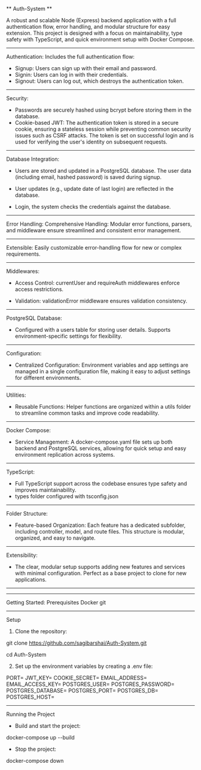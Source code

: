 ** 
Auth-System
**

A robust and scalable Node (Express) backend application with a full authentication flow, error handling, and modular structure for easy extension.
This project is designed with a focus on maintainability, type safety with TypeScript, and quick environment setup with Docker Compose.

---

Authentication:
Includes the full authentication flow:

- Signup: Users can sign up with their email and password.
- Signin: Users can log in with their credentials.
- Signout: Users can log out, which destroys the authentication token.

---

Security:
- Passwords are securely hashed using bcrypt before storing them in the database.
- Cookie-based JWT:
The authentication token is stored in a secure cookie, ensuring a stateless session while preventing common security issues such as CSRF attacks.
The token is set on successful login and is used for verifying the user's identity on subsequent requests.

---

Database Integration:

- Users are stored and updated in a PostgreSQL database.
The user data (including email, hashed password) is saved during signup.

- User updates (e.g., update date of last login) are reflected in the database.

- Login, the system checks the credentials against the database.

---

Error Handling:
Comprehensive Handling:
Modular error functions, parsers, and middleware ensure streamlined and consistent error management.

---

Extensible:
Easily customizable error-handling flow for new or complex requirements.

---

Middlewares:
- Access Control:
currentUser and requireAuth middlewares enforce access restrictions.

- Validation:
validationError middleware ensures validation consistency.

---

PostgreSQL Database:
- Configured with a users table for storing user details. Supports environment-specific settings for flexibility.

---

Configuration:
- Centralized Configuration:
Environment variables and app settings are managed in a single configuration file, making it easy to adjust settings for different environments.

---

Utilities:
- Reusable Functions:
Helper functions are organized within a utils folder to streamline common tasks and improve code readability.

---

Docker Compose:
- Service Management:
A docker-compose.yaml file sets up both backend and PostgreSQL services, allowing for quick setup and easy environment replication across systems.

---

TypeScript:
- Full TypeScript support across the codebase ensures type safety and improves maintainability.
- types folder configured with tsconfig.json

---

Folder Structure:
- Feature-based Organization:
Each feature has a dedicated subfolder, including controller, model, and route files. This structure is modular, organized, and easy to navigate.

---

Extensibility:
- The clear, modular setup supports adding new features and services with minimal configuration. Perfect as a base project to clone for new applications.

---
---

Getting Started:
Prerequisites
Docker
git

---

Setup
1. Clone the repository:

git clone https://github.com/sagibarshai/Auth-System.git

cd Auth-System

2. Set up the environment variables by creating a .env file:

PORT=
JWT_KEY=
COOKIE_SECRET=
EMAIL_ADDRESS=
EMAIL_ACCESS_KEY=
POSTGRES_USER=
POSTGRES_PASSWORD=
POSTGRES_DATABASE=
POSTGRES_PORT=
POSTGRES_DB=
POSTGRES_HOST=

---


Running the Project
- Build and start the project:

docker-compose up --build

-  Stop the project:

docker-compose down
